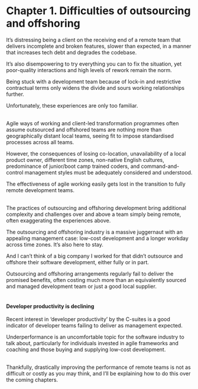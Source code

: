# Chapter 1. Difficulties of outsourcing and offshoring

It’s distressing being a client on the receiving end of a remote team that delivers incomplete and broken features, slower than expected, in a manner that increases tech debt and degrades the codebase.

It’s also disempowering to try everything you can to fix the situation, yet poor-quality interactions and high levels of rework remain the norm.

Being stuck with a development team because of lock-in and restrictive contractual terms only widens the divide and sours working relationships further.

Unfortunately, these experiences are only too familiar.<br/><br/>


Agile ways of working and client-led transformation programmes often assume outsourced and offshored teams are nothing more than geographically distant local teams, seeing fit to impose standardised processes across all teams. 

However, the consequences of losing co-location, unavailability of a local product owner, different time zones, non-native English cultures, predominance of junior/boot camp trained coders, and command-and-control management styles must be adequately considered and understood.

The effectiveness of agile working easily gets lost in the transition to fully remote development teams.<br/><br/>


The practices of outsourcing and offshoring development bring additional complexity and challenges over and above a team simply being remote, often exaggerating the experiences above.

The outsourcing and offshoring industry is a massive juggernaut with an appealing management case: low-cost development and a longer workday across time zones. It’s also here to stay.

And I can’t think of a big company I worked for that didn’t outsource and offshore their software development, either fully or in part.

Outsourcing and offshoring arrangements regularly fail to deliver the promised benefits, often costing much more than an equivalently sourced and managed development team or just a good local supplier.<br/><br/>


#### Developer productivity is declining

Recent interest in ‘developer productivity’ by the C-suites is a good indicator of developer teams failing to deliver as management expected.

Underperformance is an uncomfortable topic for the software industry to talk about, particularly for individuals invested in agile frameworks and coaching and those buying and supplying low-cost development.<br/><br/>


Thankfully, drastically improving the performance of remote teams is not as difficult or costly as you may think, and I’ll be explaining how to do this over the coming chapters.

